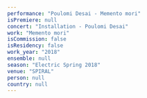 ```yaml
---
performance: "Poulomi Desai - Memento mori"
isPremiere: null
concert: "Installation - Poulomi Desai"
work: "Memento mori"
isCommission: false
isResidency: false
work_year: "2018"
ensemble: null
season: "Electric Spring 2018"
venue: "SPIRAL"
person: null
country: null
---
```


